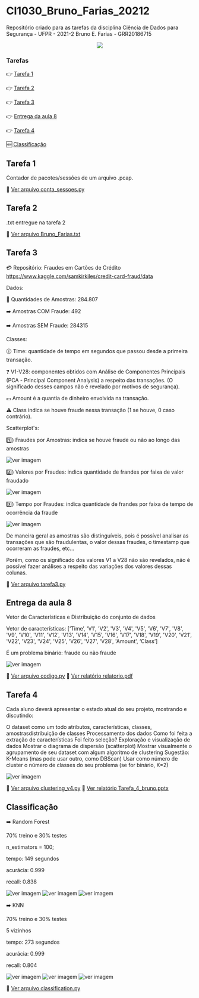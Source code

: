 # CI1030_Bruno_Farias_20212
Repositório criado para as tarefas da disciplina Ciência de Dados para Segurança - UFPR - 2021-2
Bruno E. Farias - GRR20186715

<p align="center">
<img src="http://img.shields.io/static/v1?label=STATUS&message=EM%20DESENVOLVIMENTO&color=GREEN&style=for-the-badge"/>
</p>

### Tarefas
:point_right: [Tarefa 1](#tarefa-1)

:point_right: [Tarefa 2](#tarefa-2)

:point_right: [Tarefa 3](#tarefa-3)

:point_right: [Entrega da aula 8](#entrega-da-aula-8)

:point_right: [Tarefa 4](#tarefa-4)

:new: [Classificação](#classificação)


## Tarefa 1 
Contador de pacotes/sessões de um arquivo .pcap.

:mag_right: [Ver arquivo conta_sessoes.py](tarefa1/conta_sessoes.py)

## Tarefa 2
.txt entregue na tarefa 2

:mag_right: [Ver arquivo Bruno_Farias.txt](tarefa2/Bruno_Farias.txt)

## Tarefa 3
:credit_card: Repositório: Fraudes em Cartões de Crédito https://www.kaggle.com/samkirkiles/credit-card-fraud/data

Dados:

:receipt: Quantidades de Amostras: 284.807

:arrow_right: Amostras COM Fraude: 492

:arrow_right: Amostras SEM Fraude: 284315


Classes:

:clock1230: Time: quantidade de tempo em segundos que passou desde a primeira transação.

:question: V1-V28: componentes obtidos com Análise de Componentes Principais (PCA - Principal Component Analysis) a respeito das transações. (O significado desses campos não é revelado por motivos de segurança).

:euro: Amount é a quantia de dinheiro envolvida na transação.

:warning: Class indica se houve fraude nessa transação (1 se houve, 0 caso contrário).


Scatterplot's:

:one:) Fraudes por Amostras: indica se houve fraude ou não ao longo das amostras

![ver imagem](tarefa3/imagens/graf1.png)

:two:) Valores por Fraudes: indica quantidade de frandes por faixa de valor fraudado

![ver imagem](tarefa3/imagens/graf2.png)

:three:) Tempo por Fraudes: indica quantidade de frandes por faixa de tempo de ocorrência da fraude

![ver imagem](tarefa3/imagens/graf3.png)

De maneira geral as amostras são distinguíveis, pois é possível analisar as transações que são fraudulentas,
o valor dessas fraudes, o timestamp que ocorreram as fraudes, etc...

Porém, como os significado dos valores V1 a V28 não são revelados, não é possível fazer análises a respeito
das variações dos valores dessas colunas.

:mag_right: [Ver arquivo tarefa3.py](tarefa3/tarefa3.py)

## Entrega da aula 8

Vetor de Características e Distribuição do conjunto de dados

Vetor de características: [‘Time’, 'V1', 'V2', 'V3', 'V4', 'V5', 'V6', 'V7', 'V8', 'V9', 'V10', 'V11', 'V12', 'V13', 'V14', 'V15', 'V16', 'V17', 'V18', 'V19', 'V20', 'V21', 'V22', 'V23', 'V24', 'V25', 'V26', 'V27', 'V28', 'Amount', ‘Class’]

É um problema binário: fraude ou não fraude

![ver imagem](entrega_aula_8/imagens/graf.png)

:mag_right: [Ver arquivo codigo.py](entrega_aula_8/codigo.py)
:mag_right: [Ver relatório relatorio.pdf](entrega_aula_8/relatorio.pdf)

## Tarefa 4

Cada aluno deverá apresentar o estado atual do seu projeto, mostrando e discutindo:

O dataset como um todo atributos, características, classes, amostrasdistribuição de classes
Processamento dos dados
Como foi feita a extração de características
Foi feito seleção?
Exploração e visualização de dados
Mostrar o diagrama de dispersão (scatterplot)
Mostrar visualmente o agrupamento de seu dataset com algum algoritmo de clustering
Sugestão: K-Means (mas pode usar outro, como DBScan)
Usar como número de cluster o número de classes do seu problema (se for binário, K=2)

![ver imagem](tarefa4/imagens/cluster_oficial.png)

:mag_right: [Ver arquivo clustering_v4.py](tarefa4/clustering_v4.py)
:mag_right: [Ver relatório Tarefa_4_bruno.pptx](tarefa4/Tarefa_4_bruno.pptx)

## Classificação

:arrow_right: Random Forest

70% treino e 30% testes

n_estimators = 100;

tempo: 149 segundos

acurácia: 0.999

recall: 0.838

![ver imagem](classificacao/matriz_conf_2_random_forest.png)
![ver imagem](classificacao/matriz_conf_2_random_forest_porcentagem.png)
![ver imagem](classificacao/console_RandomForest.png)


:arrow_right: KNN

70% treino e 30% testes

5 vizinhos

tempo: 273 segundos

acurácia: 0.999

recall: 0.804

![ver imagem](classificacao/matriz_conf_2_KNN.png)
![ver imagem](classificacao/matriz_conf_2_KNN_porcentagem.png)
![ver imagem](classificacao/console_KNN.png)

:mag_right: [Ver arquivo classification.py](classificacao/classification.py)


